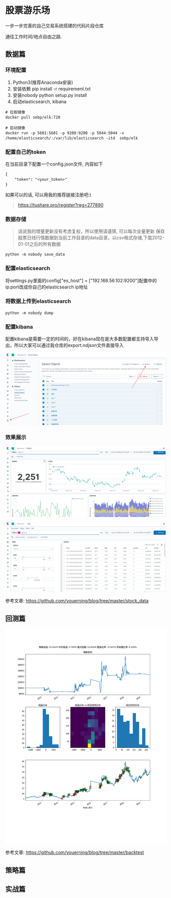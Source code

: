 # 股票游乐场
一步一步完善的自己交易系统搭建的代码片段仓库

通往工作时间/地点自由之路.

## 数据篇
### 环境配置
1. Python3(推荐Anaconda安装)
2. 安装依赖 pip install -r requirement.txt
3. 安装nobody python setup.py install
4. 启动elasticsearch, kibana 
```
# 拉取镜像
docker pull sebp/elk:720

# 启动镜像
docker run -p 5601:5601 -p 9200:9200 -p 5044:5044 -v /home/elasticsearch/:/var/lib/elasticsearch -itd  sebp/elk
```

> 

### 配置自己的token
在当前目录下配置一个config.json文件, 内容如下

```
{
    "token": "<your_token>"
}
```

如果可以的话, 可以用我的推荐链接注册吧:) 
> https://tushare.pro/register?reg=277890

### 数据存储
> 话说我的增量更新没有考虑复权，所以使用请谨慎, 可以每次全量更新
保存股票日线行情数据到当前工作目录的data目录，以csv格式存储,下载2012-01-01之后的所有数据
```
python -m nobody save_data
```

### 配置elasticsearch
将settings.py里面的config["es_host"] = ["192.168.56.102:9200"]配置中的ip:port改成你自己的elasticsearch ip地址

### 将数据上传到elasticsearch
```
python -m nobody dump
```

### 配置kibana
配置kibana是需要一定的时间的，好在kibana现在是大多数配置都支持导入导出，所以大家可以通过我仓库的export.ndjson文件直接导入

![import](docs/img/import.png)

### 效果展示
![market_status](docs/img/market_status.png)

![stock_selector](docs/img/stock_selector.png)


参考文章: https://github.com/youerning/blog/tree/master/stock_data

## 回测篇

![market_status](docs/img/report.png)

参考文章: https://github.com/youerning/blog/tree/master/backtest


## 策略篇
## 实战篇
